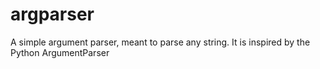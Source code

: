 argparser
=========

A simple argument parser, meant to parse any string. It is inspired by the Python ArgumentParser